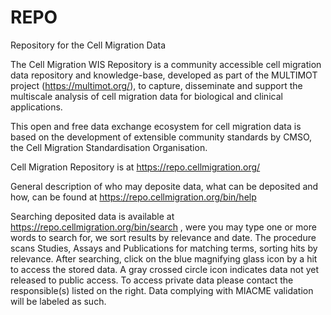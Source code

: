 # REPO
Repository for the Cell Migration Data

The Cell Migration WIS Repository is a community accessible cell migration data repository and knowledge-base, developed as part of the MULTIMOT project (https://multimot.org/), to capture, disseminate and support the multiscale analysis of cell migration data for biological and clinical applications. 

This open and free data exchange ecosystem for cell migration data is based on the development of extensible community standards by CMSO, the Cell Migration Standardisation Organisation.

Cell Migration Repository is at https://repo.cellmigration.org/

General description of who may deposite data, what can be deposited and how, can be found at https://repo.cellmigration.org/bin/help

Searching deposited data is available at https://repo.cellmigration.org/bin/search , were you may type one or more words to search for, we sort results by relevance and date. The procedure scans Studies, Assays and Publications for matching terms, sorting hits by relevance. After searching, click on the blue magnifying glass icon by a hit to access the stored data. A gray crossed circle icon indicates data not yet released to public access. To access private data please contact the responsible(s) listed on the right. Data complying with MIACME validation will be labeled as such.
